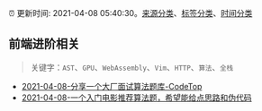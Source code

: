 :alarm_clock: 更新时间: 2021-04-08 05:40:30。[来源分类](../README.md)、[标签分类](../TAGS.md)、[时间分类](../TIMELINE.md)

## 前端进阶相关


> 关键字：`AST`、`GPU`、`WebAssembly`、`Vim`、`HTTP`、`算法`、`全栈`



- [2021-04-08-分享一个大厂面试算法题库-CodeTop](https://www.v2ex.com/t/769028) 
- [2021-04-08-一个入门电影推荐算法题，希望能给点思路和伪代码](https://www.v2ex.com/t/768995) 